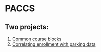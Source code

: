 
# PACCS

## Two projects:
1. [Common course blocks](course_blocks)
2. [Correlating enrollment with parking data](parking)
